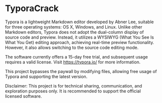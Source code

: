 # TyporaCrack

Typora is a lightweight Markdown editor developed by Abner Lee, suitable for three operating systems: OS X, Windows, and Linux. Unlike other Markdown editors, Typora does not adopt the dual-column display of source code and preview. Instead, it utilizes a WYSIWYG (What You See Is What You Get) editing approach, achieving real-time preview functionality. However, it also allows switching to the source code editing mode.

The software currently offers a 15-day free trial, and subsequent usage requires a valid license. Visit https://typora.io/ for more information.

This project bypasses the paywall by modifying files, allowing free usage of Typora and supporting the latest version.

Disclaimer: This project is for technical sharing, communication, and exploration purposes only. It is recommended to support the official licensed software.

